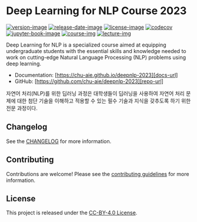 # Deep Learning for NLP Course 2023


[![version-image]][release-url]
[![release-date-image]][release-url]
[![license-image]][license-url]
[![codecov][codecov-image]][codecov-url]
[![jupyter-book-image]][docs-url]
[![course-img]][course-url]
[![lecture-img]][lecture-url]

<!-- Links: -->
[course-img]: https://img.shields.io/badge/course-entelecheia.ai-blue
[course-url]: https://course.entelecheia.ai
[lecture-img]: https://img.shields.io/badge/lecture-entelecheia.ai-blue
[lecture-url]: https://lecture.entelecheia.ai
[codecov-image]: https://codecov.io/gh/chu-aie/deepnlp-2023/branch/main/graph/badge.svg?token=[REPLACE_ME]
[codecov-url]: https://codecov.io/gh/chu-aie/deepnlp-2023
[pypi-image]: https://img.shields.io/pypi/v/deepnlp-2023
[license-image]: https://img.shields.io/github/license/chu-aie/deepnlp-2023
[license-url]: https://github.com/chu-aie/deepnlp-2023/blob/main/LICENSE
[version-image]: https://img.shields.io/github/v/release/chu-aie/deepnlp-2023?sort=semver
[release-date-image]: https://img.shields.io/github/release-date/chu-aie/deepnlp-2023
[release-url]: https://github.com/chu-aie/deepnlp-2023/releases
[jupyter-book-image]: https://jupyterbook.org/en/stable/_images/badge.svg

[repo-url]: https://github.com/chu-aie/deepnlp-2023
[pypi-url]: https://pypi.org/project/deepnlp-2023
[docs-url]: https://chu-aie.github.io/deepnlp-2023
[changelog]: https://github.com/chu-aie/deepnlp-2023/blob/main/CHANGELOG.md
[contributing guidelines]: https://github.com/chu-aie/deepnlp-2023/blob/main/CONTRIBUTING.md
<!-- Links: -->

Deep Learning for NLP is a specialized course aimed at equipping undergraduate students with the essential skills and knowledge needed to work on cutting-edge Natural Language Processing (NLP) problems using deep learning.

- Documentation: [https://chu-aie.github.io/deepnlp-2023][docs-url]
- GitHub: [https://github.com/chu-aie/deepnlp-2023][repo-url]


자연어 처리(NLP)를 위한 딥러닝 과정은 대학생들이 딥러닝을 사용하여 자연어 처리 문제에 대한 첨단 기술을 이해하고 적용할 수 있는 필수 기술과 지식을 갖추도록 하기 위한 전문 과정이다.

## Changelog

See the [CHANGELOG] for more information.

## Contributing

Contributions are welcome! Please see the [contributing guidelines] for more information.

## License

This project is released under the [CC-BY-4.0 License][license-url].
